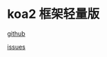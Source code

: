 # koa2 框架轻量版

[github](https://github.com/mly-zju/simpleKoa)

[issues](https://github.com/mly-zju/blog/issues/9)